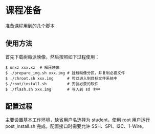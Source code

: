 # 课程准备

准备课程用到的几个脚本

## 使用方法

首先下载树莓派映像，然后按照如下过程使用：

```console
$ unxz xxx.xz  # 解压映像
$ ./prepare_img.sh xxx.img # 挂载映像分区，并复制必要文件
$ ./chroot.sh xxx.img      # 可以进入到目标文件系统中
$ /root/install.sh         # 安装必要的软件
$ ./flash.sh xxx.img       # 写入到 sd 卡中
```

## 配置过程

主要设置基本工作环境，缺省用户名选择为 student，使用 root 用户运行 post\_install.sh 完成。配置接口时需要允许 SSH、SPI、I2C、1-Wire。

